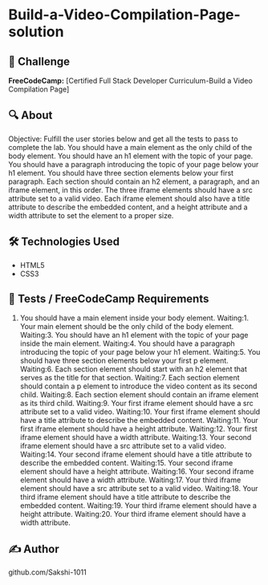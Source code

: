 # Build-a-Video-Compilation-Page-solution
## 📌 Challenge
**FreeCodeCamp:** [Certified Full Stack Developer Curriculum-Build a Video Compilation Page]

## 🔍 About
Objective: Fulfill the user stories below and get all the tests to pass to complete the lab.
You should have a main element as the only child of the body element.
You should have an h1 element with the topic of your page.
You should have a paragraph introducing the topic of your page below your h1 element.
You should have three section elements below your first paragraph.
Each section should contain an h2 element, a paragraph, and an iframe element, in this order.
The three iframe elements should have a src attribute set to a valid video.
Each iframe element should also have a title attribute to describe the embedded content, and a height attribute and a width attribute to set the element to a proper size.

## 🛠️ Technologies Used
- HTML5
- CSS3

## 🧪 Tests / FreeCodeCamp Requirements
1. You should have a main element inside your body element.
Waiting:1. Your main element should be the only child of the body element.
Waiting:3. You should have an h1 element with the topic of your page inside the main element.
Waiting:4. You should have a paragraph introducing the topic of your page below your h1 element.
Waiting:5. You should have three section elements below your first p element.
Waiting:6. Each section element should start with an h2 element that serves as the title for that section.
Waiting:7. Each section element should contain a p element to introduce the video content as its second child.
Waiting:8. Each section element should contain an iframe element as its third child.
Waiting:9. Your first iframe element should have a src attribute set to a valid video.
Waiting:10. Your first iframe element should have a title attribute to describe the embedded content.
Waiting:11. Your first iframe element should have a height attribute.
Waiting:12. Your first iframe element should have a width attribute.
Waiting:13. Your second iframe element should have a src attribute set to a valid video.
Waiting:14. Your second iframe element should have a title attribute to describe the embedded content.
Waiting:15. Your second iframe element should have a height attribute.
Waiting:16. Your second iframe element should have a width attribute.
Waiting:17. Your third iframe element should have a src attribute set to a valid video.
Waiting:18. Your third iframe element should have a title attribute to describe the embedded content.
Waiting:19. Your third iframe element should have a height attribute.
Waiting:20. Your third iframe element should have a width attribute.

## ✍️ Author
github.com/Sakshi-1011
